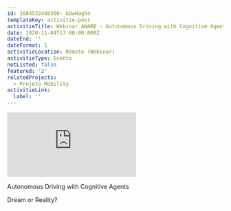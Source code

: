 ```yaml
---
id: 1604532448300-_bOwHag54
templateKey: activitie-post
activitieTitle: Webinar AWARE - Autonomous Driving with Cognitive Agents
date: 2020-11-04T17:00:00.000Z
dateEnd: ''
dateFormat: 1
activitieLocation: Remote (Webinar)
activitieType: Evento
notListed: false
featured: '2'
relatedProjects:
  - Projeto Mobility
activitieLink:
  label: ''
---
```

<p class="youtube"><iframe src="https://www.youtube.com/embed/yzZSx2RWkW8" frameborder="0" allowfullscreen></iframe></p>

Autonomous Driving with Cognitive Agents 

Dream or Reality?
